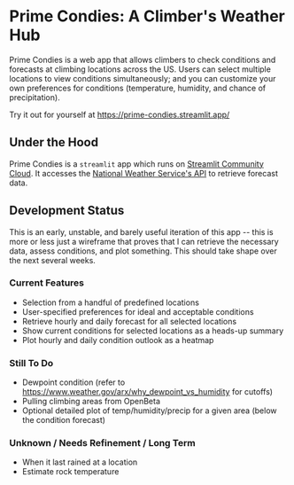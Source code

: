 # Prime Condies: A Climber's Weather Hub

Prime Condies is a web app that allows climbers to check conditions and forecasts at climbing locations across the US. Users can select multiple locations to view conditions simultaneously; and you can customize your own preferences for conditions (temperature, humidity, and chance of precipitation).

Try it out for yourself at https://prime-condies.streamlit.app/

## Under the Hood

Prime Condies is a `streamlit` app which runs on [Streamlit Community Cloud](https://streamlit.io/cloud). It accesses the [National Weather Service's API](https://www.weather.gov/documentation/services-web-api) to retrieve forecast data.

## Development Status 

This is an early, unstable, and barely useful iteration of this app -- this is more or less just a wireframe that proves that I can retrieve the necessary data, assess conditions, and plot something. This should take shape over the next several weeks. 

### Current Features

* Selection from a handful of predefined locations
* User-specified preferences for ideal and acceptable conditions
* Retrieve hourly and daily forecast for all selected locations
* Show current conditions for selected locations as a heads-up summary
* Plot hourly and daily condition outlook as a heatmap

### Still To Do

* Dewpoint condition (refer to https://www.weather.gov/arx/why_dewpoint_vs_humidity for cutoffs)
* Pulling climbing areas from OpenBeta
* Optional detailed plot of temp/humidity/precip for a given area (below the condition forecast)

### Unknown / Needs Refinement / Long Term

* When it last rained at a location
* Estimate rock temperature